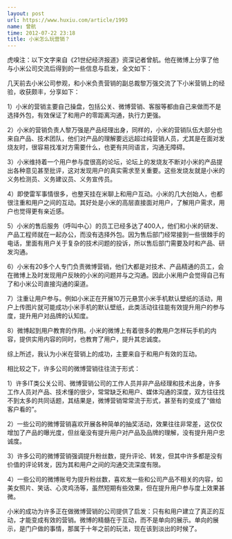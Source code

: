 ```yaml
---
layout: post
url: https://www.huxiu.com/article/1993
name: 曾航
time: 2012-07-22 23:18
title: 小米怎么玩营销？
---
```

虎嗅注：以下文字来自《21世纪经济报道》资深记者曾航。他在微博上分享了他与小米公司交流后得到的一些信息与启发，全文如下：

几天前去小米公司参观，和小米负责营销的副总裁黎万强交流了下小米营销上的经验，收获颇丰，分享如下：

1）小米的营销主要自己操盘，包括公关、微博营销、客服等都由自己来做而不是选择外包，有效保证了和用户的零距离沟通，执行力更强。

2）小米的营销负责人黎万强是产品经理出身，同样的，小米的营销队伍大部分也来自产品、技术团队，他们对产品的理解要远远超过纯营销人员，尤其是在面对发烧友时，很容易找准对方需要什么，也更有共同语言，沟通无障碍。

3）小米维持着一个用户参与度很高的论坛，论坛上的发烧友不断对小米的产品提出各种意见甚至批评，这对发现用户的真实需求至关重要。这些发烧友就是小米的义务检测员、义务建议员、义务宣传员。

4）即使雷军事情很多，也整天挂在米聊上和用户互动。小米的几大创始人，也都很注重和用户之间的互动。其好处是小米的高层直接面对用户，了解用户需求，用户也觉得更有亲近感。

5）小米的售后服务（呼叫中心）的员工已经多达了400人，他们和小米的研发、产品工程师就在一起办公，而没有选择外包。因为售后部门经常接到一些很棘手的电话，里面有用户关于复杂的技术问题的投诉，所以售后部门需要及时和产品、研发沟通。

6）小米有20多个人专门负责微博营销，他们大都是对技术、产品精通的员工，会在微博上及时发现用户反映的小米的问题并与之沟通。因此小米用户会觉得自己有了和小米公司直接沟通的渠道。

7）注重让用户参与。例如小米正在开展10万元悬赏小米手机默认壁纸的活动，用户上传图片就可能成功小米手机的默认壁纸，此类活动往往能有效提升用户的参与度，提升用户对品牌的认知度。

8）微博起到用户教育的作用。小米的微博上有着很多的教用户怎样玩手机的内容，提供实用内容的同时，也教育了用户，提升其忠诚度。

综上所述，我认为小米在营销上的成功，主要来自于和用户有效的互动。

相比较之下，许多公司的微博营销往往流于形式：

1）许多IT类公关公司、微博营销公司的工作人员并非产品经理和技术出身，许多工作人员对产品、技术懂的很少，常常缺乏和用户、媒体沟通的深度，双方往往找不到太多的共同话题，其结果是，微博营销常常流于形式，甚至有的变成了“做给客户看的”。

2）一些公司的微博营销喜欢开展各种简单的抽奖活动，效果往往非常差，这仅仅增加了产品的曝光度，但丝毫没有提升用户对产品及品牌的理解，没有提升用户忠诚度。

3）许多公司的微博营销强调提升粉丝数，提升评论、转发，但其中许多都是没有价值的评论转发，因为其和用户之间的沟通交流深度有限。

4）一些公司的微博账号为提升粉丝数，喜欢发一些和公司产品不相关的内容，如美女照片、笑话、心灵鸡汤等，虽然短期有些效果，但在提升用户参与度上效果甚微。

小米的成功为许多正在做微博营销的公司提供了启发：只有和用户建立了真正的互动，才能变成有效的营销。微博的精髓在于互动，而不是单向的展示。单向的展示，是门户做的事情，那属于十年之前的玩法，现在该到淡出的时候了。

